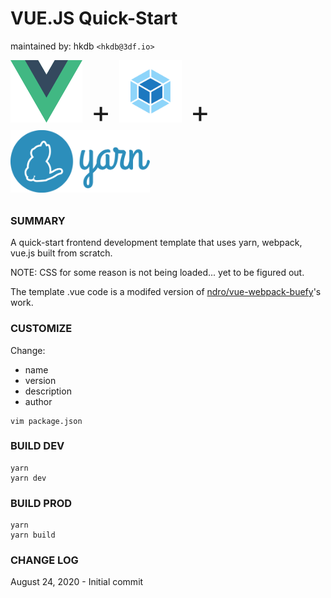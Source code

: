 # VUE.JS Quick-Start
maintained by: hkdb `<hkdb@3df.io>`

<font size="16"><img src="readme/vue.png" height="100"> + <img src="readme/webpack.png" height="100"> + <img src="readme/yarn.svg" height="100"></font>

### SUMMARY

A quick-start frontend development template that uses yarn, webpack, vue.js built from scratch.

NOTE: CSS for some reason is not being loaded... yet to be figured out.

The template .vue code is a modifed version of [ndro/vue-webpack-buefy](https://github.com/ndro/vue-webpack-buefy)'s work.

### CUSTOMIZE

Change:
 - name
 - version
 - description
 - author

```
vim package.json
```


### BUILD DEV

```
yarn
yarn dev
```

### BUILD PROD

```
yarn
yarn build
```

### CHANGE LOG

August 24, 2020 - Initial commit
